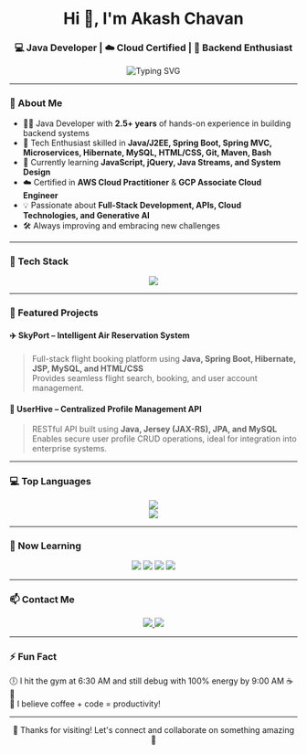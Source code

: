 <h1 align="center">Hi 👋, I'm Akash Chavan</h1>
<h3 align="center">💻 Java Developer | ☁️ Cloud Certified | 🚀 Backend Enthusiast</h3>

<p align="center">
  <img src="https://readme-typing-svg.herokuapp.com?font=Fira+Code&weight=500&size=22&duration=3000&pause=1000&color=00F7FF&center=true&vCenter=true&width=435&lines=Passionate+Java+Developer;Cloud+Explorer+%7C+Backend+Engineer;Lifelong+Learner+%F0%9F%93%9A;Let%27s+build+something+awesome+%F0%9F%94%A5" alt="Typing SVG" />
</p>

---

### 🌟 About Me

- 🧑‍💻 Java Developer with **2.5+ years** of hands-on experience in building backend systems  
- 🔧 Tech Enthusiast skilled in **Java/J2EE, Spring Boot, Spring MVC, Microservices, Hibernate, MySQL, HTML/CSS, Git, Maven, Bash**
- 📖 Currently learning **JavaScript, jQuery, Java Streams, and System Design**
- ☁️ Certified in **AWS Cloud Practitioner** & **GCP Associate Cloud Engineer**
- 💡 Passionate about **Full-Stack Development, APIs, Cloud Technologies, and Generative AI**
- 🛠️ Always improving and embracing new challenges

---

### 🔧 Tech Stack

<p align="center">
  <img src="https://skillicons.dev/icons?i=java,spring,hibernate,mysql,html,css,javascript,jquery,git,maven,github,linux,aws,gcp" />
</p>

---

### 🚀 Featured Projects

#### ✈️ SkyPort – Intelligent Air Reservation System
> Full-stack flight booking platform using **Java, Spring Boot, Hibernate, JSP, MySQL, and HTML/CSS**  
> Provides seamless flight search, booking, and user account management.

#### 👤 UserHive – Centralized Profile Management API
> RESTful API built using **Java, Jersey (JAX-RS), JPA, and MySQL**  
> Enables secure user profile CRUD operations, ideal for integration into enterprise systems.

---

### 💻 Top Languages
<p align="center">
  <!-- Top Languages with Animated Styling -->
  <img src="https://github-readme-stats.vercel.app/api/top-langs/?username=akashchavan22&layout=compact&theme=tokyonight&hide_border=true" />
  <br />
  
  <!-- Language Usage Badge -->
  <img src="https://img.shields.io/badge/Most+Used+Languages-Java%2C+Spring%2C+MySQL-blue?style=for-the-badge&logo=java&logoColor=white" />
</p>

---

### 🧠 Now Learning

<p align="center">
  <img src="https://img.shields.io/badge/-JavaScript-black?style=for-the-badge&logo=javascript" />
  <img src="https://img.shields.io/badge/-JQuery-blue?style=for-the-badge&logo=jquery&logoColor=white" />
  <img src="https://img.shields.io/badge/-Java%20Streams-orange?style=for-the-badge" />
  <img src="https://img.shields.io/badge/-System%20Design-red?style=for-the-badge" />
</p>

---

### 📫 Contact Me

<p align="center">
  <!-- Email Button -->
  <a href="mailto:akash.chavan.official1@gmail.com">
    <img src="https://img.shields.io/badge/Email-akash.chavan.official1%40gmail.com-darkblue?style=for-the-badge&logo=gmail&logoColor=white"/>
  </a>

  <!-- LinkedIn Button -->
  <a href="https://www.linkedin.com/in/akashchavan22/">
    <img src="https://img.shields.io/badge/LinkedIn-Connect-blue?style=for-the-badge&logo=linkedin" />
  </a>
</p>


---

### ⚡ Fun Fact

🕕 I hit the gym at 6:30 AM and still debug with 100% energy by 9:00 AM ☕💪  
🤖 I believe coffee + code = productivity!

---

<p align="center">💙 Thanks for visiting! Let's connect and collaborate on something amazing 🚀</p>
